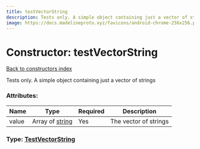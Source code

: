 ```yaml
---
title: testVectorString
description: Tests only. A simple object containing just a vector of strings
image: https://docs.madelineproto.xyz/favicons/android-chrome-256x256.png
---
```

# Constructor: testVectorString  
[Back to constructors index](index.md)



Tests only. A simple object containing just a vector of strings

### Attributes:

| Name     |    Type       | Required | Description |
|----------|---------------|----------|-------------|
|value|Array of [string](../types/string.md) | Yes|The vector of strings|



### Type: [TestVectorString](../types/TestVectorString.md)


